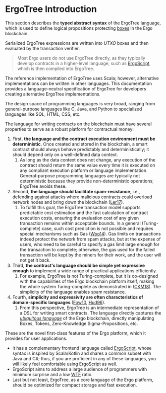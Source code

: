 # ErgoTree Introduction

This section describes the **typed abstract syntax** of the ErgoTree language, which is used to define logical propositions protecting [boxes](box.md) in the Ergo blockchain. 

Serialized ErgoTree expressions are written into *UTXO* boxes and then evaluated by the transaction verifier. 

> Most Ergo users do not use ErgoTree directly, as they typically develop contracts in a higher-level language, such as [ErgoScript](ergoscript.md), which is then compiled into ErgoTree.

The reference implementation of ErgoTree uses Scala; however, alternative implementations can be written in other languages. This documentation provides a language-neutral specification of ErgoTree for developers creating alternative ErgoTree implementations.

The design space of programming languages is very broad, ranging from general-purpose languages like C, Java, and Python to specialized languages like SQL, HTML, CSS, etc. 

The language for writing contracts on the blockchain must have several properties to serve as a robust platform for contractual money:

1. First, **the language and the contract execution environment must be deterministic**. Once created and stored in the blockchain, a smart contract should always behave predictably and deterministically; it should depend only on a well-defined data context. 
      1. As long as the data context does not change, any execution of the contract should return the same value every time it is executed on any compliant execution platform or language implementation. General-purpose programming languages are typically not deterministic because they provide non-deterministic operations; ErgoTree avoids these.
2. Second, **the language should facilitate spam-resistance**, i.e., defending against attacks where malicious contracts could overload network nodes and bring down the blockchain ([Ler17](https://bitslog.wordpress.com/2017/01/08/a-bitcoin-transaction-that-takes-5-hours-to-verify/)). 
      1. To fulfill this goal, the ErgoTree transaction model supports predictable cost estimation and the fast calculation of contract execution costs, ensuring the evaluation cost of any given transaction remains within acceptable bounds. In a general (Turing-complete) case, such cost prediction is not possible and requires special mechanisms such as Gas ([Woo14](http://gavwood.com/Paper.pdf)). Gas limits on transactions indeed protect the network from spam attacks, but at the expense of users, who need to be careful to specify a gas limit large enough for the transaction to complete; otherwise, the gas used for the failed transaction will be kept by the miners for their work, and the user will not get it back.
1. Third, **the contract's language should be simple yet expressive enough** to implement a wide range of practical applications efficiently. 
      1. For example, ErgoTree is not Turing-complete, but it is co-designed with the capabilities of the Ergo blockchain platform itself, making the whole system Turing-complete as demonstrated in ([CKM18](https://arxiv.org/abs/1806.10116)). The simplicity of the language enables spam resistance.
2. Fourth, **simplicity and expressivity are often characteristics of domain-specific languages** ([Fow10](https://books.google.de/books?hl=en&lr=&id=ri1muolw_YwC&oi=fnd&pg=PT29&dq=Martin+Fowler.+Domain-Specific+Languages.+01+2010.&ots=7Y9bdX4mdj&sig=UGF-xHd6q5xpdnxjEuVshpuPiNo&redir_esc=y#v=onepage&q=Martin%20Fowler.%20Domain-Specific%20Languages.%2001%202010.&f=false), [Hud96](https://dl.acm.org/doi/10.1145/242224.242477)). 
      1. From this perspective, ErgoTree is an intermediate representation of a DSL for writing smart contracts. The language directly captures the [*ubiquitous language*](https://www.martinfowler.com/bliki/UbiquitousLanguage.html) of the Ergo blockchain, directly manipulating Boxes, Tokens, Zero-Knowledge Sigma-Propositions, etc.

These are the novel first-class features of the Ergo platform, which it provides for user applications.

- It has a complementary frontend language called [ErgoScript](ergoscript.md), whose syntax is inspired by Scala/Kotlin and shares a common subset with Java and C#; thus, if you are proficient in any of these languages, you will likely feel comfortable using ErgoScript as well.
- ErgoScript aims to address a large audience of programmers with minimum surprise and a low [WTF](https://www.itworld.com/article/2833252/the-most-wtf-y-programming-languages.html) ratio.
- Last but not least, ErgoTree, as a core language of the Ergo platform, should be optimized for compact storage and fast execution.
